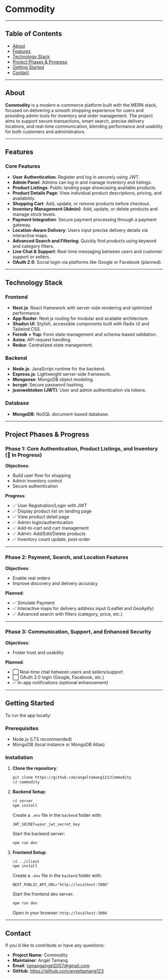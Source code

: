 # Commodity

---

## Table of Contents

- [About](#about)
- [Features](#features)
- [Technology Stack](#technology-stack)
- [Project Phases & Progress](#project-phases--progress)
- [Getting Started](#getting-started)
- [Contact](#contact)

---

## About

**Commodity** is a modern e-commerce platform built with the MERN stack, focused on delivering a smooth shopping experience for users and providing admin tools for inventory and order management. The project aims to support secure transactions, smart search, precise delivery locations, and real-time communication, blending performance and usability for both customers and administrators.

---

## Features

### Core Features

- **User Authentication**: Register and log in securely using JWT.
- **Admin Panel**: Admins can log in and manage inventory and listings.
- **Product Listings**: Public landing page showcasing available products.
- **Product Details Page**: View individual product descriptions, pricing, and availability.
- **Shopping Cart**: Add, update, or remove products before checkout.
- **Inventory Management (Admin)**: Add, update, or delete products and manage stock levels.
- **Payment Integration**: Secure payment processing through a payment gateway.
- **Location-Aware Delivery**: Users input precise delivery details via interactive maps.
- **Advanced Search and Filtering**: Quickly find products using keyword and category filters.
- **Live Chat & Support**: Real-time messaging between users and customer support or sellers.
- **OAuth 2.0**: Social login via platforms like Google or Facebook (planned).

---

## Technology Stack

### Frontend

- **Next.js**: React framework with server-side rendering and optimized performance.
- **App Router**: Next.js routing for modular and scalable architecture.
- **Shadcn UI**: Stylish, accessible components built with Radix UI and Tailwind CSS.
- **Formik + Yup**: Form state management and schema-based validation.
- **Axios**: API request handling.
- **Redux**: Centralized state management.

### Backend

- **Node.js**: JavaScript runtime for the backend.
- **Express.js**: Lightweight server-side framework.
- **Mongoose**: MongoDB object modeling.
- **bcrypt**: Secure password hashing.
- **jsonwebtoken (JWT)**: User and admin authentication via tokens.

### Database

- **MongoDB**: NoSQL document-based database.

---

## Project Phases & Progress

### Phase 1: Core Authentication, Product Listings, and Inventory (🚧 In Progress)

**Objectives**:

- Build user flow for shopping
- Admin inventory control
- Secure authentication

**Progress**:

- ✅ User Registration/Login with JWT
- ✅ Display product list on landing page
- ✅ View product detail page
- ✅ Admin login/authentication
- ✅ Add-to-cart and cart management
- ✅ Admin: Add/Edit/Delete products
- ✅ Inventory count update, post-order

---

### Phase 2: Payment, Search, and Location Features

**Objectives**:

- Enable real orders
- Improve discovery and delivery accuracy

**Planned**:

- ✅ Simulate Payment
- ✅ Interactive maps for delivery address input (Leaflet and GeoApify)
- ✅ Advanced search with filters (category, price, etc.)

---

### Phase 3: Communication, Support, and Enhanced Security

**Objectives**:

- Foster trust and usability

**Planned**:

- ⬜ Real-time chat between users and sellers/support
- ⬜ OAuth 2.0 login (Google, Facebook, etc.)
- ✅ In-app notifications (optional enhancement)

---

## Getting Started

To run the app locally:

### Prerequisites

- Node.js (LTS recommended)
- MongoDB (local instance or MongoDB Atlas)

### Installation

1. **Clone the repository**:

   ```bash
   git clone https://github.com/angeltamang123/Commodity
   cd commodity
   ```

2. **Backend Setup**:

   ```bash
   cd server
   npm install
   ```

   Create a `.env` file in the `backend` folder with:

   ```env
   JWT_SECRET=your_jwt_secret_key
   ```

   Start the backend server:

   ```bash
   npm run dev
   ```

3. **Frontend Setup**:

   ```bash
   cd ../client
   npm install
   ```

   Create a `.env` file in the `backend` folder with:

   ```env
   NEXT_PUBLIC_API_URL="http://localhost:7000"
   ```

   Start the frontend dev server:

   ```bash
   npm run dev
   ```

   Open in your browser: `http://localhost:3000`

---

## Contact

If you'd like to contribute or have any questions:

- **Project Name**: Commodity
- **Maintainer**: Angel Tamang
- **Email**: tamangangel2057@gmail.com
- **GitHub**: https://github.com/angeltamang123
